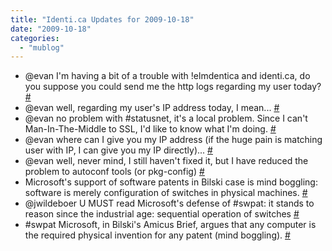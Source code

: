 ```yaml
---
title: "Identi.ca Updates for 2009-10-18"
date: "2009-10-18"
categories: 
  - "mublog"
---
```


- @evan I'm having a bit of a trouble with !elmdentica and identi.ca, do you suppose you could send me the http logs regarding my user today? [#](http://identi.ca/notice/12341162)
- @evan well, regarding my user's IP address today, I mean... [#](http://identi.ca/notice/12341172)
- @evan no problem with #statusnet, it's a local problem. Since I can't Man-In-The-Middle to SSL, I'd like to know what I'm doing. [#](http://identi.ca/notice/12341783)
- @evan where can I give you my IP address (if the huge pain is matching user with IP, I can give you my IP directly)... [#](http://identi.ca/notice/12341824)
- @evan well, never mind, I still haven't fixed it, but I have reduced the problem to autoconf tools (or pkg-config) [#](http://identi.ca/notice/12344498)
- Microsoft's support of software patents in Bilski case is mind boggling: software is merely configuration of switches in physical machines. [#](http://identi.ca/notice/12350166)
- @jwildeboer U MUST read Microsoft's defense of #swpat: it stands to reason since the industrial age: sequential operation of switches [#](http://identi.ca/notice/12350274)
- #swpat Microsoft, in Bilski's Amicus Brief, argues that any computer is the required physical invention for any patent (mind boggling). [#](http://identi.ca/notice/12350300)
